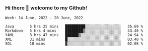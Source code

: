 ### Hi there 👋 welcome to my Github! 

<!--START_SECTION:waka-->
```text
Week: 14 June, 2022 - 20 June, 2022

Java       5 hrs 25 mins   █████████░░░░░░░░░░░░░░░░   35.69 % 
Markdown   5 hrs 4 mins    ████████▒░░░░░░░░░░░░░░░░   33.40 % 
YAML       3 hrs 47 mins   ██████▒░░░░░░░░░░░░░░░░░░   24.94 % 
XML        31 mins         █░░░░░░░░░░░░░░░░░░░░░░░░   03.40 % 
SQL        18 mins         ▓░░░░░░░░░░░░░░░░░░░░░░░░   02.08 % 
```
<!--END_SECTION:waka-->
